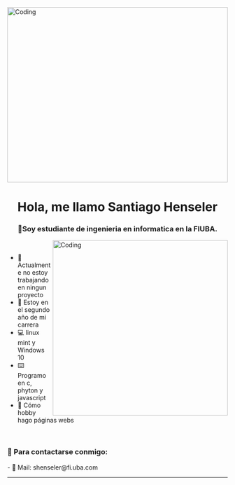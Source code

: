 <img align="center" alt="Coding" width="100%" height="400" src="https://media.giphy.com/media/eCqFYAVjjDksg/giphy.gif">

<h1 align="center">Hola, me llamo Santiago Henseler</h1>
<h3 align="center">📝Soy estudiante de ingenieria en informatica en la FIUBA.</h3>

<img align="right" alt="Coding" width="400" src="https://gotoclient.com/wp-content/uploads/2019/10/marketing-gif-2-1.gif">

<br />

- 💼 Actualmente no estoy trabajando en ningun proyecto
- 📝 Estoy en el segundo año de mi carrera
- 💻 linux mint y Windows 10
- ⌨️ Programo en c, phyton y javascript
- 🔌 Cómo hobby hago páginas webs 

<br />


<h3 align="left">💬 Para contactarse conmigo:</h3>
- 📧 Mail: shenseler@fi.uba.com
<p align="left">
</p>
<hr />


